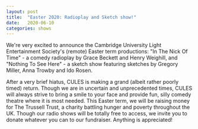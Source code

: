 ```yaml
---
layout: post
title:  "Easter 2020: Radioplay and Sketch show!"
date:   2020-06-10
categories: shows
---
```

We're very excited to announce the Cambridge University Light Entertainment Society's (remote) Easter term productions: "In The Nick Of Time" - a comedy radioplay by Grace Beckett and Henry Weighill, and "Nothing To See Here" - a sketch show featuring sketches by Gregory Miller, Anna Trowby and Ido Rosen.

After a very brief hiatus, CULES is making a grand (albeit rather poorly timed) return. Though we are in uncertain and unprecedented times, CULES will always strive to bring a smile to your face and provide fun, silly comedy theatre where it is most needed. This Easter term, we will be raising money for The Trussell Trust, a charity battling hunger and poverty throughout the UK. Though our radio shows will be totally free to access, we invite you to donate whatever you can to our fundraiser. Anything is appreciated!

[jekyll-docs]: https://jekyllrb.com/docs/home
[jekyll-gh]:   https://github.com/jekyll/jekyll
[jekyll-talk]: https://talk.jekyllrb.com/
